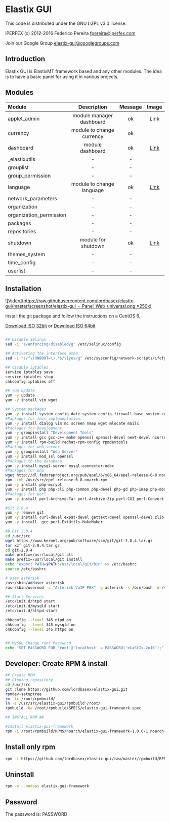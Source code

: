 # Elastix GUI

This code is distributed under the GNU LGPL v3.0 license.

iPERFEX (c) 2012-2016
 Federico Pereira <fpereira@iperfex.com>

 Join our Google Group <elastix-gui@googlegroups.com>

## Introduction
Elastix GUI is ElastixMT framework based and any other modules. The idea is to have a basic panel for using it in various projects.

## Modules

| Module  | Description  | Message | Image |
| :------------ |:---------------:| :-----: | :------:
| applet_admin  | module manager dashboard | ok | [Link](https://raw.githubusercontent.com/lordbasex/elastix-gui/master/screenshot/applet_admin.png) |
| currency      | module to change currency | ok |  |
| dashboard | module dashboard | ok | [Link](https://raw.githubusercontent.com/lordbasex/elastix-gui/master/screenshot/dashboard.png) |
| _elastixutils | - | - | |
| grouplist | - | - | |
| group_permission | - | - | |
| language | module to change language | ok | [Link](https://raw.githubusercontent.com/lordbasex/elastix-gui/master/screenshot/language.png) |
| network_parameters | - | - | |
| organization | - | - | |
| organization_permission | - | - | |
| packages | - | - | |
| repositories | - | - | |
| shutdown | module for shutdown | ok | [Link](https://raw.githubusercontent.com/lordbasex/elastix-gui/master/screenshot/shutdown.png) |
| themes_system | - | - | |
| time_config | - | - | |
| userlist | - | - | |


## Installation

[![Video](https://raw.githubusercontent.com/lordbasex/elastix-gui/master/screenshot/elastix-gui_-_Panel_Web_universal.png =250x)](https://www.youtube.com/watch?v=gTYvmzRJEWc)


Install the git package and follow the instructions on a CentOS 6.

[Download ISO 32bit](http://mirrors.dcarsat.com.ar/centos/6.7/isos/i386/CentOS-6.7-i386-netinstall.iso)
or 
[Download ISO 64bit](http://mirrors.dcarsat.com.ar/centos/6.7/isos/x86_64/CentOS-6.7-x86_64-minimal.iso)


```bash

## Disable Selinux
sed -i 's/enforcing/disabled/g' /etc/selinux/config

## Activating the interface eth0
sed -i "s/^\(ONBOOT=\).*$/\1yes/g" /etc/sysconfig/network-scripts/ifcfg-eth0

## disable iptables
service iptables save
service iptables stop
chkconfig iptables off

## Yum Update
yum -y update
yum -y install vim wget

## System packages
yum -y install system-config-date system-config-firewall-base system-config-keyboard system-config-language system-config-network-tui system-config-users
#Packages for this implementation.
yum -y install dialog vim mc screen nmap wget mlocate mailx
#Packages for Development
yum -y groupinstall "Development Tools" 
yum -y install gcc gcc-c++ make openssl openssl-devel newt-devel ncurses-devel autoconf automake libpcap-devel
yum -y install rpm-build redhat-rpm-config rpmdevtools
#Packages for web server.
yum -y groupinstall "Web Server"
yum -y install mod_ssl openssl
#Packages to the database.
yum -y install mysql-server mysql-connector-odbc
#Packages for php
wget http://dl.fedoraproject.org/pub/epel/6/x86_64/epel-release-6-8.noarch.rpm -O /usr/src/epel-release-6-8.noarch.rpm
rpm -ivh /usr/src/epel-release-6-8.noarch.rpm
yum -y install php-mcrypt
yum -y install php php-cli php-common php-devel php-gd php-imap php-mbstring  php-mysql php-pdo php-pear php-pear-DB php-process php-soap php-xml
#Packages for perl
yum -y install perl-Archive-Tar perl-Archive-Zip perl-CGI perl-Convert-BinHex perl-Crypt-OpenSSL-Bignum perl-Crypt-OpenSSL-RSA perl-Date-Manip perl-Digest-HMAC perl-Digest-SHA perl-Encode-Detect perl-HTML-Parser perl-HTML-TokeParser-Simple perl-HTTP-Response-Encoding perl-IO-Multiplex perl-IO-Socket-INET6 perl-IO-Socket-SSL perl-IO-stringy perl-MIME-tools perl-Mail-DKIM perl-Mail-IMAPClient perl-Net-IP perl-Net-Server perl-Net-Telnet perl-NetAddr-IP perl-String-CRC32 perl-URI perl-Unix-Syslog perl-WWW-Mechanize perl-XML-Parser  perl-suidperl

#Git 2.0.4
yum -y remove git
yum -y install curl-devel expat-devel gettext-devel openssl-devel zlib-devel
yum -y install  gcc perl-ExtUtils-MakeMaker

## Git 2.0.4
cd /usr/src
wget https://www.kernel.org/pub/software/scm/git/git-2.0.4.tar.gz
tar xzf git-2.0.4.tar.gz
cd git-2.0.4
make prefix=/usr/local/git all
make prefix=/usr/local/git install
echo "export PATH=$PATH:/usr/local/git/bin" >> /etc/bashrc
source /etc/bashrc

# User asterisk 
/usr/sbin/adduser asterisk
/usr/sbin/usermod -c "Asterisk VoIP PBX" -g asterisk -s /bin/bash -d /var/lib/asterisk asterisk

## Start Services
/etc/init.d/htpd start
/etc/init.d/mysqld start
/etc/init.d/httpd start

chkconfig --level 345 ntpd on
chkconfig --level 345 mysqld on
chkconfig --level 345 httpd on


## MySQL Change root Password
echo "SET PASSWORD FOR 'root'@'localhost' = PASSWORD('eLaStIx.2o16');" | mysql -u root
```


## Developer: Create RPM & install

```bash
## Create RPM
## Cloning repository
cd /usr/src
git clone https://github.com/lordbasex/elastix-gui.git
rpmdev-setuptree
rm -fr /root/rpmbuild/
ln -s /usr/src/elastix-gui/rpmbuild /root/
rpmbuild -ba /root/rpmbuild/SPECS/elastix-gui-framework.spec

## INSTALL RPM ##

#Install elastix-gui-framework 
rpm -i /root/rpmbuild/RPMS/noarch/elastix-gui-framework-1.0.0-1.noarch.rpm
```


## Install only rpm
```bash
rpm -i https://github.com/lordbasex/elastix-gui/raw/master/rpmbuild/RPMS/noarch/elastix-gui-framework-1.0.0-1.noarch.rpm
```

## Uninstall
```bash
rpm -e --nodeps elastix-gui-framework
```

## Password
The password is: PASSWORD
